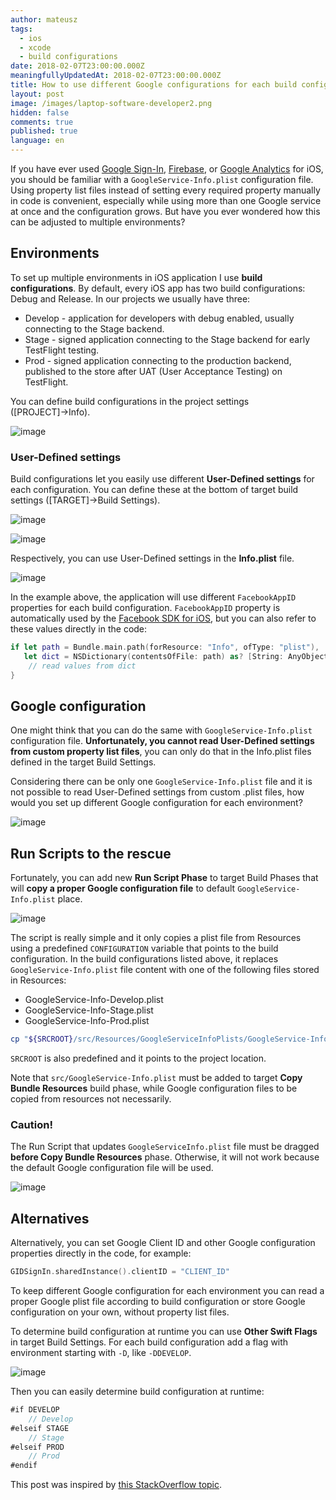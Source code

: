 ```yaml
---
author: mateusz
tags:
  - ios
  - xcode
  - build configurations
date: 2018-02-07T23:00:00.000Z
meaningfullyUpdatedAt: 2018-02-07T23:00:00.000Z
title: How to use different Google configurations for each build config
layout: post
image: /images/laptop-software-developer2.png
hidden: false
comments: true
published: true
language: en
---
```

If you have ever used [Google Sign-In](https://developers.google.com/identity/sign-in/ios/start), [Firebase](https://firebase.google.com/docs/ios/), or [Google Analytics](https://developers.google.com/analytics/devguides/collection/ios/v3/) for iOS, you should be familiar with a `GoogleService-Info.plist` configuration file. Using property list files instead of setting every required property manually in code is convenient, especially while using more than one Google service at once and the configuration grows. But have you ever wondered how  this can be adjusted to multiple environments?

## Environments

To set up multiple environments in iOS application I use **build configurations**. By default, every iOS app has two build configurations: Debug and Release. In our projects we usually have three:

* Develop - application for developers with debug enabled, usually connecting to the Stage backend.
* Stage - signed application connecting to the Stage backend for early TestFlight testing.
* Prod - signed application connecting to the production backend, published to the store after UAT (User Acceptance Testing) on TestFlight.

You can define build configurations in the project settings (\[PROJECT]→Info).

![image](../../static/images/ios-google-configuration-per-environment/build-configurations.png "")

### User-Defined settings

Build configurations let you easily use different **User-Defined settings** for each configuration. You can define these at the bottom of target build settings (\[TARGET]→Build Settings).

![image](../../static/images/ios-google-configuration-per-environment/user-defined-settings-1.png "")

![image](../../static/images/ios-google-configuration-per-environment/user-defined-settings-2.png "")

Respectively, you can use User-Defined settings in the **Info.plist** file.

![image](../../static/images/ios-google-configuration-per-environment/info-plist.png "")

In the example above, the application will use different `FacebookAppID` properties for each build configuration. `FacebookAppID` property is automatically used by the [Facebook SDK for iOS](https://developers.facebook.com/docs/ios/), but you can also refer to these values directly in the code:

```swift
if let path = Bundle.main.path(forResource: "Info", ofType: "plist"),
   let dict = NSDictionary(contentsOfFile: path) as? [String: AnyObject] {
    // read values from dict
}
```

## Google configuration

One might think that you can do the same with `GoogleService-Info.plist` configuration file. **Unfortunately, you cannot read User-Defined settings from custom property list files**, you can only do that in the Info.plist files defined in the target Build Settings.

Considering there can be only one `GoogleService-Info.plist` file and it is not possible to read User-Defined settings from custom .plist files, how would you set up different Google configuration for each environment?

![image](../../static/images/ios-google-configuration-per-environment/sad.jpeg "")

## Run Scripts to the rescue

Fortunately, you can add new **Run Script Phase** to target Build Phases that will **copy a proper Google configuration file** to default `GoogleService-Info.plist` place.

![image](../../static/images/ios-google-configuration-per-environment/run-script-phase-1.png "")

The script is really simple and it only copies a plist file from Resources using a predefined `CONFIGURATION` variable that points to the build configuration. In the build configurations listed above, it replaces `GoogleService-Info.plist` file content with one of the following files stored in Resources:

* GoogleService-Info-Develop.plist
* GoogleService-Info-Stage.plist
* GoogleService-Info-Prod.plist

```bash
cp "${SRCROOT}/src/Resources/GoogleServiceInfoPlists/GoogleService-Info-$CONFIGURATION.plist" "${SRCROOT}/src/GoogleService-Info.plist"
```

`SRCROOT` is also predefined and it points to the project location.

Note that `src/GoogleService-Info.plist` must be added to target **Copy Bundle Resources** build phase, while Google configuration files to be copied from resources not necessarily.

### Caution!

The Run Script that updates `GoogleServiceInfo.plist` file must be dragged **before Copy Bundle Resources** phase. Otherwise, it will not work because the default Google configuration file will be used.

![image](../../static/images/ios-google-configuration-per-environment/run-script-phase-2.png "")

## Alternatives

Alternatively, you can set Google Client ID and other Google configuration properties directly in the code, for example:

```swift
GIDSignIn.sharedInstance().clientID = "CLIENT_ID"
```

To keep different Google configuration for each environment you can read a proper Google plist file according to build configuration or store Google configuration on your own, without property list files.

To determine build configuration at runtime you can use **Other Swift Flags** in target Build Settings. For each build configuration add a flag with environment starting with `-D`, like `-DDEVELOP`.

![image](../../static/images/ios-google-configuration-per-environment/other-swift-flags.png "")

Then you can easily determine build configuration at runtime:

```swift
#if DEVELOP
    // Develop
#elseif STAGE
    // Stage
#elseif PROD
    // Prod
#endif
```

This post was inspired by [this StackOverflow topic](https://stackoverflow.com/q/34067120/1570496).

